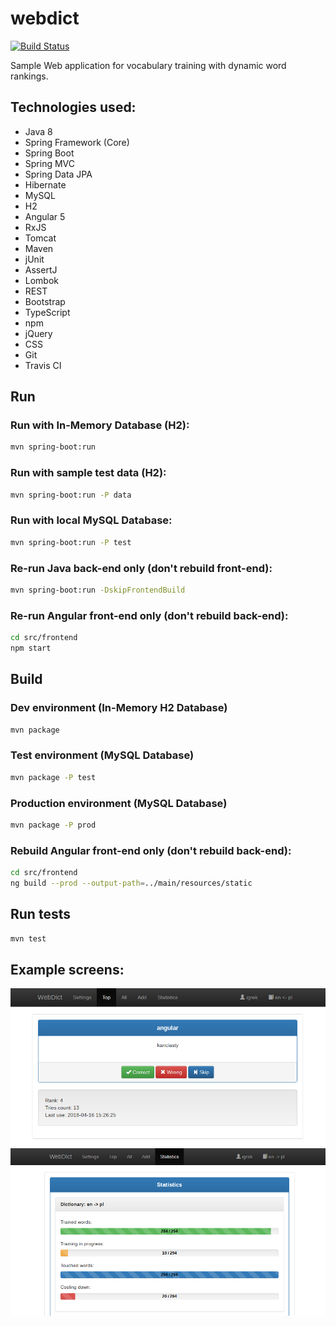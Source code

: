 # webdict
[![Build Status](https://travis-ci.org/igrek51/webdict.svg?branch=master)](https://travis-ci.org/igrek51/webdict)

Sample Web application for vocabulary training with dynamic word rankings.

## Technologies used:
* Java 8
* Spring Framework (Core)
* Spring Boot
* Spring MVC
* Spring Data JPA
* Hibernate
* MySQL
* H2
* Angular 5
* RxJS
* Tomcat
* Maven
* jUnit
* AssertJ
* Lombok
* REST
* Bootstrap
* TypeScript
* npm
* jQuery
* CSS
* Git
* Travis CI

## Run
### Run with In-Memory Database (H2):
```bash
mvn spring-boot:run
```
### Run with sample test data (H2):
```bash
mvn spring-boot:run -P data
```
### Run with local MySQL Database:
```bash
mvn spring-boot:run -P test
```
### Re-run Java back-end only (don't rebuild front-end):
```bash
mvn spring-boot:run -DskipFrontendBuild
```
### Re-run Angular front-end only (don't rebuild back-end):
```bash
cd src/frontend
npm start
```

## Build
### Dev environment (In-Memory H2 Database)
```bash
mvn package
```
### Test environment (MySQL Database)
```bash
mvn package -P test
```
### Production environment (MySQL Database)
```bash
mvn package -P prod
```
### Rebuild Angular front-end only (don't rebuild back-end):
```bash
cd src/frontend
ng build --prod --output-path=../main/resources/static
```

## Run tests
```bash
mvn test
```

## Example screens:
![alt tag](https://github.com/igrek51/webdict/blob/master/wiki/img/webdict-screen-1.png)
![alt tag](https://github.com/igrek51/webdict/blob/master/wiki/img/webdict-screen-2.png)
